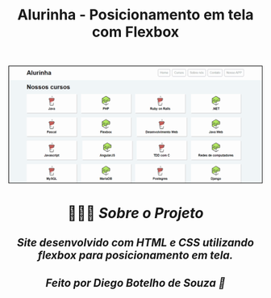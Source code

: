 <h1 align="center">Alurinha - Posicionamento em tela com Flexbox </h1>
<br>

![AlurinhaSite](https://github.com/Diegodesouza7/Flexbox-Posicione-elementos-na-tela/blob/master/alurinha-2.0.gif
)

<h1 align="center">💇🏻‍♂️ <i>Sobre o Projeto</h1>
<h2 align="center">Site desenvolvido com HTML e CSS utilizando flexbox para posicionamento em tela.</h2>

<h2 align="center"> Feito por Diego Botelho de Souza 🚀</h2>
